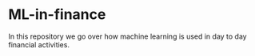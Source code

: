 # ML-in-finance
In this repository we go over how machine learning is used in day to day financial activities.

